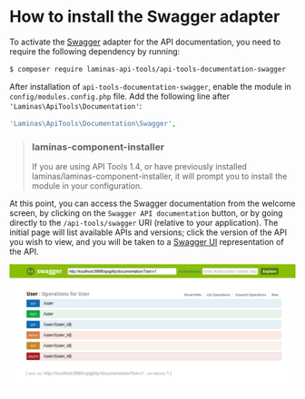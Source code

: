 How to install the Swagger adapter
==================================

To activate the [Swagger](https://swagger.io/) adapter for the API
documentation, you need to require the following dependency by running:

```bash
$ composer require laminas-api-tools/api-tools-documentation-swagger
```

After installation of `api-tools-documentation-swagger`, enable the module in
`config/modules.config.php` file.  Add the following line after `'Laminas\ApiTools\Documentation'`:

```php
'Laminas\ApiTools\Documentation\Swagger',
```

> ### laminas-component-installer
>
> If you are using API Tools 1.4, or have previously installed
> laminas/laminas-component-installer, it will prompt you to install the
> module in your configuration.

At this point, you can access the Swagger documentation from the welcome screen, by clicking on the
`Swagger API documentation` button, or by going directly to the `/api-tools/swagger` URI (relative
to your application). The initial page will list available APIs and versions; click the version of
the API you wish to view, and you will be taken to a 
[Swagger UI](https://github.com/swagger-api/swagger-ui) representation of the API.

![Swagger UI](/asset/api-tools-documentation/img/api-doc-swagger-ui.png)
